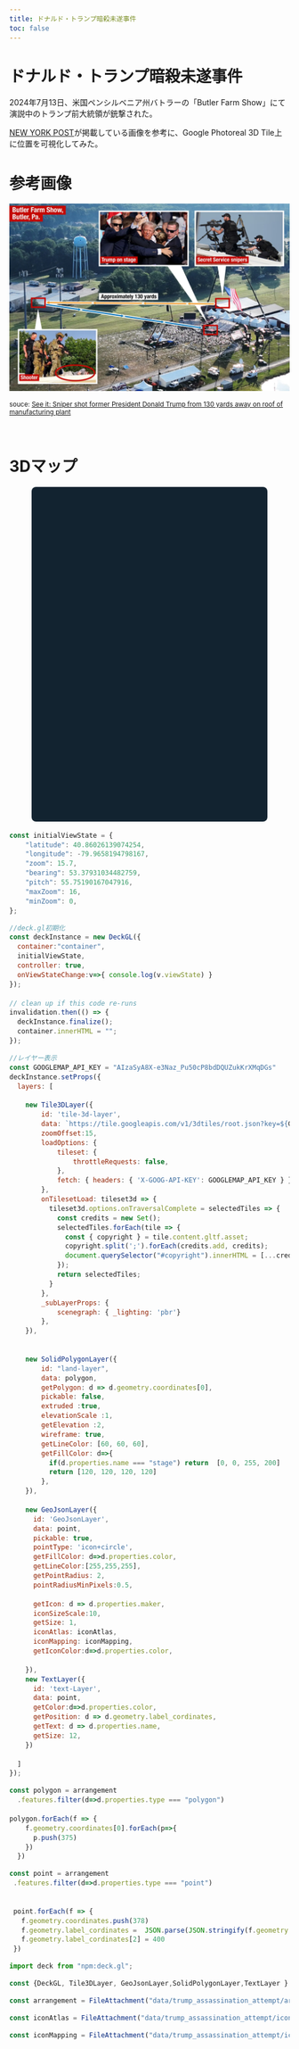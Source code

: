 ```yaml
---
title: ドナルド・トランプ暗殺未遂事件
toc: false
---
```







# ドナルド・トランプ暗殺未遂事件

2024年7月13日、米国ペンシルベニア州バトラーの「Butler Farm Show」にて演説中のトランプ前大統領が銃撃された。

[NEW YORK POST](https://nypost.com/)が掲載している画像を参考に、Google Photoreal 3D Tile上に位置を可視化してみた。


# 参考画像

<img style="max-width:100%" src="data/trump_assassination_attempt/trump-grounds.webp" ></img>

<small>

souce: [See it: Sniper shot former President Donald Trump from 130 yards away on roof of manufacturing plant](https://nypost.com/2024/07/13/us-news/sniper-shot-at-former-president-donald-trump-from-130-yards-away-on-roof-of-manufacturing-plant/)

</small>

<br>

# 3Dマップ

<figure style="max-width: none; position: relative;">
  <div id="container" style="border-radius: 8px; overflow: hidden; background: rgb(18, 35, 48); height: 600px; margin: 1rem 0; "></div>
  <small><div id="copyright"></div></small>
</figure>



```js
const initialViewState = {
    "latitude": 40.86026139074254,
    "longitude": -79.9658194798167,
    "zoom": 15.7,
    "bearing": 53.37931034482759,
    "pitch": 55.75190167047916,
    "maxZoom": 16,
    "minZoom": 0,
};
```

```js
//deck.gl初期化
const deckInstance = new DeckGL({
  container:"container",
  initialViewState,
  controller: true,
  onViewStateChange:v=>{ console.log(v.viewState) }
});

// clean up if this code re-runs
invalidation.then(() => {
  deckInstance.finalize();
  container.innerHTML = "";
});
```


```js
//レイヤー表示
const GOOGLEMAP_API_KEY = "AIzaSyA8X-e3Naz_Pu50cP8bdDQUZukKrXMqDGs"
deckInstance.setProps({
  layers: [
    
    new Tile3DLayer({
        id: 'tile-3d-layer',
        data: `https://tile.googleapis.com/v1/3dtiles/root.json?key=${GOOGLEMAP_API_KEY}`,
        zoomOffset:15,
        loadOptions: {
            tileset: {
                throttleRequests: false,
            },
            fetch: { headers: { 'X-GOOG-API-KEY': GOOGLEMAP_API_KEY } }
        },
        onTilesetLoad: tileset3d => {
          tileset3d.options.onTraversalComplete = selectedTiles => {
            const credits = new Set();
            selectedTiles.forEach(tile => {
              const { copyright } = tile.content.gltf.asset;
              copyright.split(';').forEach(credits.add, credits);
              document.querySelector("#copyright").innerHTML = [...credits].join('; ');
            });
            return selectedTiles;
          }
        },
        _subLayerProps: {
            scenegraph: { _lighting: 'pbr'}
        },
    }),
    

    new SolidPolygonLayer({
        id: "land-layer",
        data: polygon,
        getPolygon: d => d.geometry.coordinates[0],
        pickable: false,
        extruded :true,
        elevationScale :1,
        getElevation :2,
        wireframe: true,
        getLineColor: [60, 60, 60],
        getFillColor: d=>{
          if(d.properties.name === "stage") return  [0, 0, 255, 200]
          return [120, 120, 120, 120]
        },
    }),

    new GeoJsonLayer({
      id: 'GeoJsonLayer',
      data: point,
      pickable: true,
      pointType: 'icon+circle',
      getFillColor: d=>d.properties.color,
      getLineColor:[255,255,255],
      getPointRadius: 2,
      pointRadiusMinPixels:0.5,

      getIcon: d => d.properties.maker,
      iconSizeScale:10,
      getSize: 1,
      iconAtlas: iconAtlas,
      iconMapping: iconMapping,
      getIconColor:d=>d.properties.color,

    }),
    new TextLayer({
      id: 'text-Layer',
      data: point,
      getColor:d=>d.properties.color,
      getPosition: d => d.geometry.label_cordinates,
      getText: d => d.properties.name,
      getSize: 12,
    })

  ]
});
 ```


```js
const polygon = arrangement
  .features.filter(d=>d.properties.type === "polygon")
  
polygon.forEach(f => {
    f.geometry.coordinates[0].forEach(p=>{
      p.push(375)
    })
  })
```



 ```js
const point = arrangement
  .features.filter(d=>d.properties.type === "point")


  point.forEach(f => {
    f.geometry.coordinates.push(378)
    f.geometry.label_cordinates =  JSON.parse(JSON.stringify(f.geometry.coordinates));
    f.geometry.label_cordinates[2] = 400
  })
 ```


 
```js
import deck from "npm:deck.gl";
```

```js
const {DeckGL, Tile3DLayer, GeoJsonLayer,SolidPolygonLayer,TextLayer } = deck;
```

```js
const arrangement = FileAttachment("data/trump_assassination_attempt/arrangement.geojson").json();
```

```js
const iconAtlas = FileAttachment("data/trump_assassination_attempt/icons.png").image();
```

```js
const iconMapping = FileAttachment("data/trump_assassination_attempt/icons.json").json();
```